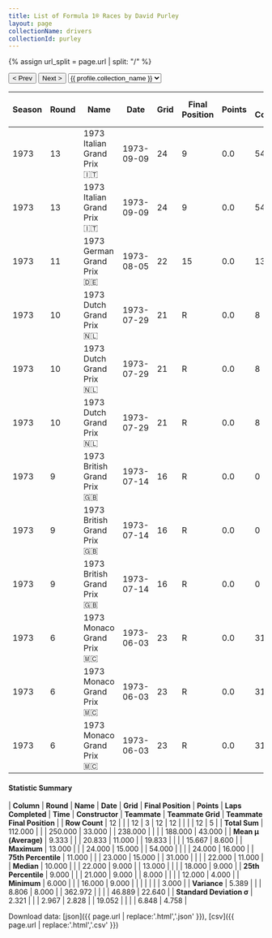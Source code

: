 ```yaml
---
title: List of Formula 1® Races by David Purley
layout: page
collectionName: drivers
collectionId: purley
---
```


{% assign url_split = page.url | split: "/" %}
<div id="collection-navigation">
<button onclick="selector.options[selector.selectedIndex-1].value && (window.location = selector.options[selector.selectedIndex-1].value);">&lt; Prev</button>
<button onclick="selector.options[selector.selectedIndex+1].value && (window.location = selector.options[selector.selectedIndex+1].value);">Next &gt;</button>
<select id="selector" onchange="this.options[this.selectedIndex].value && (window.location = this.options[this.selectedIndex].value);">
  {% for collectionId in site.data[page.collectionName].refs %}
    {% if collectionId == page.collectionId %}
      {% assign selected = "selected" %}
    {% else %}
      {% assign selected = "" %}
    {% endif %}
    {% assign profile = site.data[page.collectionName][collectionId].profile %}
    <option value="/f1/{{ page.collectionName }}/{{ collectionId }}/{{ url_split[4] }}" {{ selected }}>{{ profile.collection_name }}</option>
  {% endfor %}
</select>
</div>

| Season | Round | Name | Date | Grid | Final Position | Points | Laps Completed | Time | Constructor | Teammate | Teammate Grid | Teammate Final Position |
|--|--|--|--|--|--|--|--|--|--|--|--|--|
| 1973 | 13 | 1973 Italian Grand Prix 🇮🇹 | 1973-09-09 | 24 | 9 | 0.0 | 54 |   | March 🇬🇧 | [Mike Beuttler 🇬🇧](/f1/drivers/beuttler) | 12 | R |
| 1973 | 13 | 1973 Italian Grand Prix 🇮🇹 | 1973-09-09 | 24 | 9 | 0.0 | 54 |   | March 🇬🇧 | [James Hunt 🇬🇧](/f1/drivers/hunt) | 0 | W |
| 1973 | 11 | 1973 German Grand Prix 🇩🇪 | 1973-08-05 | 22 | 15 | 0.0 | 13 |   | March 🇬🇧 | [Mike Beuttler 🇬🇧](/f1/drivers/beuttler) | 19 | 16 |
| 1973 | 10 | 1973 Dutch Grand Prix 🇳🇱 | 1973-07-29 | 21 | R | 0.0 | 8 |   | March 🇬🇧 | [James Hunt 🇬🇧](/f1/drivers/hunt) | 7 | 3 |
| 1973 | 10 | 1973 Dutch Grand Prix 🇳🇱 | 1973-07-29 | 21 | R | 0.0 | 8 |   | March 🇬🇧 | [Roger Williamson 🇬🇧](/f1/drivers/williamson) | 18 | R |
| 1973 | 10 | 1973 Dutch Grand Prix 🇳🇱 | 1973-07-29 | 21 | R | 0.0 | 8 |   | March 🇬🇧 | [Mike Beuttler 🇬🇧](/f1/drivers/beuttler) | 23 | R |
| 1973 | 9 | 1973 British Grand Prix 🇬🇧 | 1973-07-14 | 16 | R | 0.0 | 0 |   | March 🇬🇧 | [James Hunt 🇬🇧](/f1/drivers/hunt) | 11 | 4 |
| 1973 | 9 | 1973 British Grand Prix 🇬🇧 | 1973-07-14 | 16 | R | 0.0 | 0 |   | March 🇬🇧 | [Mike Beuttler 🇬🇧](/f1/drivers/beuttler) | 24 | 11 |
| 1973 | 9 | 1973 British Grand Prix 🇬🇧 | 1973-07-14 | 16 | R | 0.0 | 0 |   | March 🇬🇧 | [Roger Williamson 🇬🇧](/f1/drivers/williamson) | 22 | R |
| 1973 | 6 | 1973 Monaco Grand Prix 🇲🇨 | 1973-06-03 | 23 | R | 0.0 | 31 |   | March 🇬🇧 | [James Hunt 🇬🇧](/f1/drivers/hunt) | 18 | 9 |
| 1973 | 6 | 1973 Monaco Grand Prix 🇲🇨 | 1973-06-03 | 23 | R | 0.0 | 31 |   | March 🇬🇧 | [Jean-Pierre Jarier 🇫🇷](/f1/drivers/jarier) | 14 | R |
| 1973 | 6 | 1973 Monaco Grand Prix 🇲🇨 | 1973-06-03 | 23 | R | 0.0 | 31 |   | March 🇬🇧 | [Mike Beuttler 🇬🇧](/f1/drivers/beuttler) | 20 | R |

#### Statistic Summary

| **Column** | **Round** | **Name** | **Date** | **Grid** | **Final Position** | **Points** | **Laps Completed** | **Time** | **Constructor** | **Teammate** | **Teammate Grid** | **Teammate Final Position** |
| **Row Count** | 12 |  |  | 12 | 3 | 12 | 12 |  |  |  | 12 | 5 |
| **Total Sum** | 112.000 |  |  | 250.000 | 33.000 |  | 238.000 |  |  |  | 188.000 | 43.000 |
| **Mean μ (Average)** | 9.333 |  |  | 20.833 | 11.000 |  | 19.833 |  |  |  | 15.667 | 8.600 |
| **Maximum** | 13.000 |  |  | 24.000 | 15.000 |  | 54.000 |  |  |  | 24.000 | 16.000 |
| **75th Percentile** | 11.000 |  |  | 23.000 | 15.000 |  | 31.000 |  |  |  | 22.000 | 11.000 |
| **Median** | 10.000 |  |  | 22.000 | 9.000 |  | 13.000 |  |  |  | 18.000 | 9.000 |
| **25th Percentile** | 9.000 |  |  | 21.000 | 9.000 |  | 8.000 |  |  |  | 12.000 | 4.000 |
| **Minimum** | 6.000 |  |  | 16.000 | 9.000 |  |  |  |  |  |  | 3.000 |
| **Variance** | 5.389 |  |  | 8.806 | 8.000 |  | 362.972 |  |  |  | 46.889 | 22.640 |
| **Standard Deviation σ** | 2.321 |  |  | 2.967 | 2.828 |  | 19.052 |  |  |  | 6.848 | 4.758 |

Download data: [json]({{ page.url | replace:'.html','.json' }}), [csv]({{ page.url | replace:'.html','.csv' }})
